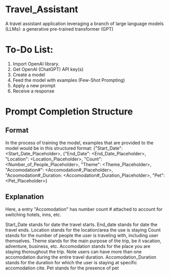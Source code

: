 # Travel_Assistant
A travel assistant application leveraging a branch of large language models (LLMs): a generative pre-trained transformer (GPT)

# To-Do List:
  1. Import OpenAI library.
  2. Get OpenAI (ChatGPT) API key(s)
  3. Create a model
  4. Feed the model with examples (Few-Shot Prompting)
  5. Apply a new prompt
  6. Receive a response

# Prompt Completion Structure
  ## Format
  In the process of training the model, examples that are provided to the model would be in this structured format:
    {"Start_Date": <Start_Date_Placeholder>,
    {"End_Date": <End_Date_Placeholder>,
    "Location": <Location_Placeholder>,
    "Count": <Number_of_People_Placeholder>,
    "Theme": <Theme_Placeholder>,
    "Accomodation#": <Accomodation#_Placeholder>,
    "Acoomodation#_Duration: <Accomodation#_Duration_Placeholder>,
    "Pet": <Pet_Placeholder>}
    
  ## Explanation
  Here, a entry "Accomodation" has number count # attached to account for switching hotels, inns, etc.

  Start_Date stands for date the travel starts.
  End_date stands for date the travel ends.
  Location stands for the location/area the use is staying
  Count stands for the number of people the user is traveling with, including user themselves.
  Theme stands for the main purpose of the trip, be it vacation, adventure, business, etc.
  Accomodation stands for the place you are staying thoroughout the trip. Note users can have more than one accomodation during the entire travel duration.
  Accomodation_Duration stands for the duration for which the user is staying at specific accomodation cite.
  Pet stands for the presence of pet

